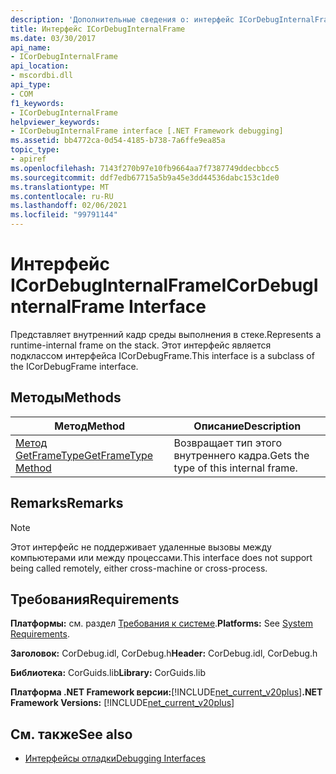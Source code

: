 ```yaml
---
description: 'Дополнительные сведения о: интерфейс ICorDebugInternalFrame'
title: Интерфейс ICorDebugInternalFrame
ms.date: 03/30/2017
api_name:
- ICorDebugInternalFrame
api_location:
- mscordbi.dll
api_type:
- COM
f1_keywords:
- ICorDebugInternalFrame
helpviewer_keywords:
- ICorDebugInternalFrame interface [.NET Framework debugging]
ms.assetid: bb4772ca-0d54-4185-b738-7a6ffe9ea85a
topic_type:
- apiref
ms.openlocfilehash: 7143f270b97e10fb9664aa7f7387749ddecbbcc5
ms.sourcegitcommit: ddf7edb67715a5b9a45e3dd44536dabc153c1de0
ms.translationtype: MT
ms.contentlocale: ru-RU
ms.lasthandoff: 02/06/2021
ms.locfileid: "99791144"
---
```

# <a name="icordebuginternalframe-interface"></a><span data-ttu-id="33670-103">Интерфейс ICorDebugInternalFrame</span><span class="sxs-lookup"><span data-stu-id="33670-103">ICorDebugInternalFrame Interface</span></span>

<span data-ttu-id="33670-104">Представляет внутренний кадр среды выполнения в стеке.</span><span class="sxs-lookup"><span data-stu-id="33670-104">Represents a runtime-internal frame on the stack.</span></span> <span data-ttu-id="33670-105">Этот интерфейс является подклассом интерфейса ICorDebugFrame.</span><span class="sxs-lookup"><span data-stu-id="33670-105">This interface is a subclass of the ICorDebugFrame interface.</span></span>  
  
## <a name="methods"></a><span data-ttu-id="33670-106">Методы</span><span class="sxs-lookup"><span data-stu-id="33670-106">Methods</span></span>  
  
|<span data-ttu-id="33670-107">Метод</span><span class="sxs-lookup"><span data-stu-id="33670-107">Method</span></span>|<span data-ttu-id="33670-108">Описание</span><span class="sxs-lookup"><span data-stu-id="33670-108">Description</span></span>|  
|------------|-----------------|  
|[<span data-ttu-id="33670-109">Метод GetFrameType</span><span class="sxs-lookup"><span data-stu-id="33670-109">GetFrameType Method</span></span>](icordebuginternalframe-getframetype-method.md)|<span data-ttu-id="33670-110">Возвращает тип этого внутреннего кадра.</span><span class="sxs-lookup"><span data-stu-id="33670-110">Gets the type of this internal frame.</span></span>|  
  
## <a name="remarks"></a><span data-ttu-id="33670-111">Remarks</span><span class="sxs-lookup"><span data-stu-id="33670-111">Remarks</span></span>  
  
> [!NOTE]
> <span data-ttu-id="33670-112">Этот интерфейс не поддерживает удаленные вызовы между компьютерами или между процессами.</span><span class="sxs-lookup"><span data-stu-id="33670-112">This interface does not support being called remotely, either cross-machine or cross-process.</span></span>  
  
## <a name="requirements"></a><span data-ttu-id="33670-113">Требования</span><span class="sxs-lookup"><span data-stu-id="33670-113">Requirements</span></span>  

 <span data-ttu-id="33670-114">**Платформы:** см. раздел [Требования к системе](../../get-started/system-requirements.md).</span><span class="sxs-lookup"><span data-stu-id="33670-114">**Platforms:** See [System Requirements](../../get-started/system-requirements.md).</span></span>  
  
 <span data-ttu-id="33670-115">**Заголовок:** CorDebug.idl, CorDebug.h</span><span class="sxs-lookup"><span data-stu-id="33670-115">**Header:** CorDebug.idl, CorDebug.h</span></span>  
  
 <span data-ttu-id="33670-116">**Библиотека:** CorGuids.lib</span><span class="sxs-lookup"><span data-stu-id="33670-116">**Library:** CorGuids.lib</span></span>  
  
 <span data-ttu-id="33670-117">**Платформа .NET Framework версии:**[!INCLUDE[net_current_v20plus](../../../../includes/net-current-v20plus-md.md)]</span><span class="sxs-lookup"><span data-stu-id="33670-117">**.NET Framework Versions:** [!INCLUDE[net_current_v20plus](../../../../includes/net-current-v20plus-md.md)]</span></span>  
  
## <a name="see-also"></a><span data-ttu-id="33670-118">См. также</span><span class="sxs-lookup"><span data-stu-id="33670-118">See also</span></span>

- [<span data-ttu-id="33670-119">Интерфейсы отладки</span><span class="sxs-lookup"><span data-stu-id="33670-119">Debugging Interfaces</span></span>](debugging-interfaces.md)

